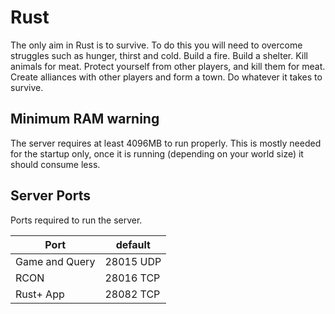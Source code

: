 # Rust

The only aim in Rust is to survive. To do this you will need to overcome struggles such as hunger, thirst and cold. Build a fire. Build a shelter. Kill animals for meat. Protect yourself from other players, and kill them for meat. Create alliances with other players and form a town. Do whatever it takes to survive.

## Minimum RAM warning

The server requires at least 4096MB to run properly.
This is mostly needed for the startup only, once it is running (depending on your world size) it should consume less.

## Server Ports

Ports required to run the server.

| Port           | default   |
|----------------|-----------|
| Game and Query | 28015 UDP |
| RCON           | 28016 TCP |
| Rust+ App      | 28082 TCP |
